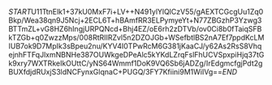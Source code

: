 $START$U11TtnElk1+37kU0MxF7i+LV++N491ylYlQlCzV55/gAEXTCGcgUu1Zq0Bkp/Wea38qn9J5Ncj+2ECL6T+hBAmfRR3ELPymyeYt+N77ZBGzhP3Yzwg3BTTmZL+vG8HZ6hIngjURPQNcd+Bhj4EZ/oE6rh2zDTVb/ov0Ci8b0fTaiqSFBkTZGb+q0ZwzzMps/008RtRIIRZvl5n2DZOJGb+WSefbtlBS2nA7Ef7ppdKcLMIUB7ok9D7MpIk3sBpeu2nu/KYV4I0TPwRcM6G381jKaaCJ/y62As2RsS8VhqejnhFTFqJlxmNBNHe387OUWkgeDPeAlc5kYKdLZrqFslFhUCVSpxpiHjq37tGk9xry7WXTRkeIkOUttC/yNS64Wmmf1DoK9VQ6Sb6jADZg/IrEdgmcfgjPdt2gBUXfdjdRUxjS3ldNCFynxGlqnaC+PUGQ/3FY7Kfiini9M1WiIVg==$END$